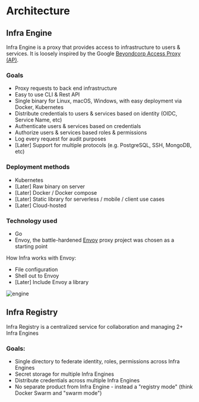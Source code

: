 # Architecture

## Infra Engine

Infra Engine is a proxy that provides access to infrastructure to users & services. It is loosely inspired by the Google [Beyondcorp Access Proxy (AP)](https://research.google/pubs/pub45728/).

### Goals
* Proxy requests to back end infrastructure
* Easy to use CLI & Rest API
* Single binary for Linux, macOS, Windows, with easy deployment via Docker, Kubernetes
* Distribute credentials to users & services based on identity (OIDC, Service Name, etc)
* Authenticate users & services based on credentials
* Authorize users & services based roles & permissions
* Log every request for audit purposes
* [Later] Support for multiple protocols (e.g. PostgreSQL, SSH, MongoDB, etc)

### Deployment methods
* Kubernetes
* [Later] Raw binary on server
* [Later] Docker / Docker compose
* [Later] Static library for serverless / mobile / client use cases
* [Later] Cloud-hosted

### Technology used
* Go
* Envoy, the battle-hardened [Envoy](https://www.envoyproxy.io/) proxy project was chosen as a starting point

How Infra works with Envoy:
* File configuration
* Shell out to Envoy
* [Later] Include Envoy a library



![engine](https://user-images.githubusercontent.com/251292/113945009-7dd5f680-97d3-11eb-8835-4debaa5a1f9f.png)



## Infra Registry

Infra Registry is a centralized service for collaboration and managing 2+ Infra Engines

### Goals:
* Single directory to federate identity, roles, permissions across Infra Engines
* Secret storage for multiple Infra Engines
* Distribute credentials across multiple Infra Engines
* No separate product from Infra Engine - instead a "registry mode" (think Docker Swarm and "swarm mode")

